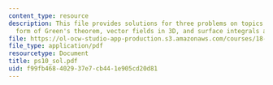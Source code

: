 ```yaml
---
content_type: resource
description: This file provides solutions for three problems on topics flux, normal
  form of Green's theorem, vector fields in 3D, and surface integrals and flux.
file: https://ol-ocw-studio-app-production.s3.amazonaws.com/courses/18-02-multivariable-calculus-spring-2006/f99fb468402937e7cb441e905cd20d81_ps10_sol.pdf
file_type: application/pdf
resourcetype: Document
title: ps10_sol.pdf
uid: f99fb468-4029-37e7-cb44-1e905cd20d81
---
```

